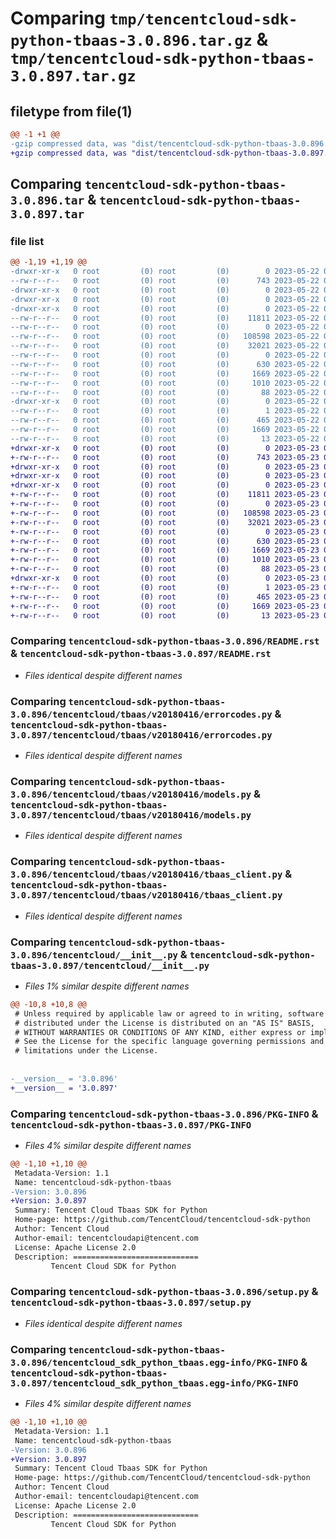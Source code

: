 # Comparing `tmp/tencentcloud-sdk-python-tbaas-3.0.896.tar.gz` & `tmp/tencentcloud-sdk-python-tbaas-3.0.897.tar.gz`

## filetype from file(1)

```diff
@@ -1 +1 @@
-gzip compressed data, was "dist/tencentcloud-sdk-python-tbaas-3.0.896.tar", last modified: Mon May 22 00:32:33 2023, max compression
+gzip compressed data, was "dist/tencentcloud-sdk-python-tbaas-3.0.897.tar", last modified: Tue May 23 02:31:30 2023, max compression
```

## Comparing `tencentcloud-sdk-python-tbaas-3.0.896.tar` & `tencentcloud-sdk-python-tbaas-3.0.897.tar`

### file list

```diff
@@ -1,19 +1,19 @@
-drwxr-xr-x   0 root         (0) root         (0)        0 2023-05-22 00:32:33.000000 tencentcloud-sdk-python-tbaas-3.0.896/
--rw-r--r--   0 root         (0) root         (0)      743 2023-05-22 00:32:33.000000 tencentcloud-sdk-python-tbaas-3.0.896/README.rst
-drwxr-xr-x   0 root         (0) root         (0)        0 2023-05-22 00:32:33.000000 tencentcloud-sdk-python-tbaas-3.0.896/tencentcloud/
-drwxr-xr-x   0 root         (0) root         (0)        0 2023-05-22 00:32:33.000000 tencentcloud-sdk-python-tbaas-3.0.896/tencentcloud/tbaas/
-drwxr-xr-x   0 root         (0) root         (0)        0 2023-05-22 00:32:33.000000 tencentcloud-sdk-python-tbaas-3.0.896/tencentcloud/tbaas/v20180416/
--rw-r--r--   0 root         (0) root         (0)    11811 2023-05-22 00:32:33.000000 tencentcloud-sdk-python-tbaas-3.0.896/tencentcloud/tbaas/v20180416/errorcodes.py
--rw-r--r--   0 root         (0) root         (0)        0 2023-05-22 00:32:33.000000 tencentcloud-sdk-python-tbaas-3.0.896/tencentcloud/tbaas/v20180416/__init__.py
--rw-r--r--   0 root         (0) root         (0)   108598 2023-05-22 00:32:33.000000 tencentcloud-sdk-python-tbaas-3.0.896/tencentcloud/tbaas/v20180416/models.py
--rw-r--r--   0 root         (0) root         (0)    32021 2023-05-22 00:32:33.000000 tencentcloud-sdk-python-tbaas-3.0.896/tencentcloud/tbaas/v20180416/tbaas_client.py
--rw-r--r--   0 root         (0) root         (0)        0 2023-05-22 00:32:33.000000 tencentcloud-sdk-python-tbaas-3.0.896/tencentcloud/tbaas/__init__.py
--rw-r--r--   0 root         (0) root         (0)      630 2023-05-22 00:32:33.000000 tencentcloud-sdk-python-tbaas-3.0.896/tencentcloud/__init__.py
--rw-r--r--   0 root         (0) root         (0)     1669 2023-05-22 00:32:33.000000 tencentcloud-sdk-python-tbaas-3.0.896/PKG-INFO
--rw-r--r--   0 root         (0) root         (0)     1010 2023-05-22 00:32:33.000000 tencentcloud-sdk-python-tbaas-3.0.896/setup.py
--rw-r--r--   0 root         (0) root         (0)       88 2023-05-22 00:32:33.000000 tencentcloud-sdk-python-tbaas-3.0.896/setup.cfg
-drwxr-xr-x   0 root         (0) root         (0)        0 2023-05-22 00:32:33.000000 tencentcloud-sdk-python-tbaas-3.0.896/tencentcloud_sdk_python_tbaas.egg-info/
--rw-r--r--   0 root         (0) root         (0)        1 2023-05-22 00:32:33.000000 tencentcloud-sdk-python-tbaas-3.0.896/tencentcloud_sdk_python_tbaas.egg-info/dependency_links.txt
--rw-r--r--   0 root         (0) root         (0)      465 2023-05-22 00:32:33.000000 tencentcloud-sdk-python-tbaas-3.0.896/tencentcloud_sdk_python_tbaas.egg-info/SOURCES.txt
--rw-r--r--   0 root         (0) root         (0)     1669 2023-05-22 00:32:33.000000 tencentcloud-sdk-python-tbaas-3.0.896/tencentcloud_sdk_python_tbaas.egg-info/PKG-INFO
--rw-r--r--   0 root         (0) root         (0)       13 2023-05-22 00:32:33.000000 tencentcloud-sdk-python-tbaas-3.0.896/tencentcloud_sdk_python_tbaas.egg-info/top_level.txt
+drwxr-xr-x   0 root         (0) root         (0)        0 2023-05-23 02:31:30.000000 tencentcloud-sdk-python-tbaas-3.0.897/
+-rw-r--r--   0 root         (0) root         (0)      743 2023-05-23 02:31:30.000000 tencentcloud-sdk-python-tbaas-3.0.897/README.rst
+drwxr-xr-x   0 root         (0) root         (0)        0 2023-05-23 02:31:30.000000 tencentcloud-sdk-python-tbaas-3.0.897/tencentcloud/
+drwxr-xr-x   0 root         (0) root         (0)        0 2023-05-23 02:31:30.000000 tencentcloud-sdk-python-tbaas-3.0.897/tencentcloud/tbaas/
+drwxr-xr-x   0 root         (0) root         (0)        0 2023-05-23 02:31:30.000000 tencentcloud-sdk-python-tbaas-3.0.897/tencentcloud/tbaas/v20180416/
+-rw-r--r--   0 root         (0) root         (0)    11811 2023-05-23 02:31:30.000000 tencentcloud-sdk-python-tbaas-3.0.897/tencentcloud/tbaas/v20180416/errorcodes.py
+-rw-r--r--   0 root         (0) root         (0)        0 2023-05-23 02:31:30.000000 tencentcloud-sdk-python-tbaas-3.0.897/tencentcloud/tbaas/v20180416/__init__.py
+-rw-r--r--   0 root         (0) root         (0)   108598 2023-05-23 02:31:30.000000 tencentcloud-sdk-python-tbaas-3.0.897/tencentcloud/tbaas/v20180416/models.py
+-rw-r--r--   0 root         (0) root         (0)    32021 2023-05-23 02:31:30.000000 tencentcloud-sdk-python-tbaas-3.0.897/tencentcloud/tbaas/v20180416/tbaas_client.py
+-rw-r--r--   0 root         (0) root         (0)        0 2023-05-23 02:31:30.000000 tencentcloud-sdk-python-tbaas-3.0.897/tencentcloud/tbaas/__init__.py
+-rw-r--r--   0 root         (0) root         (0)      630 2023-05-23 02:31:30.000000 tencentcloud-sdk-python-tbaas-3.0.897/tencentcloud/__init__.py
+-rw-r--r--   0 root         (0) root         (0)     1669 2023-05-23 02:31:30.000000 tencentcloud-sdk-python-tbaas-3.0.897/PKG-INFO
+-rw-r--r--   0 root         (0) root         (0)     1010 2023-05-23 02:31:30.000000 tencentcloud-sdk-python-tbaas-3.0.897/setup.py
+-rw-r--r--   0 root         (0) root         (0)       88 2023-05-23 02:31:30.000000 tencentcloud-sdk-python-tbaas-3.0.897/setup.cfg
+drwxr-xr-x   0 root         (0) root         (0)        0 2023-05-23 02:31:30.000000 tencentcloud-sdk-python-tbaas-3.0.897/tencentcloud_sdk_python_tbaas.egg-info/
+-rw-r--r--   0 root         (0) root         (0)        1 2023-05-23 02:31:30.000000 tencentcloud-sdk-python-tbaas-3.0.897/tencentcloud_sdk_python_tbaas.egg-info/dependency_links.txt
+-rw-r--r--   0 root         (0) root         (0)      465 2023-05-23 02:31:30.000000 tencentcloud-sdk-python-tbaas-3.0.897/tencentcloud_sdk_python_tbaas.egg-info/SOURCES.txt
+-rw-r--r--   0 root         (0) root         (0)     1669 2023-05-23 02:31:30.000000 tencentcloud-sdk-python-tbaas-3.0.897/tencentcloud_sdk_python_tbaas.egg-info/PKG-INFO
+-rw-r--r--   0 root         (0) root         (0)       13 2023-05-23 02:31:30.000000 tencentcloud-sdk-python-tbaas-3.0.897/tencentcloud_sdk_python_tbaas.egg-info/top_level.txt
```

### Comparing `tencentcloud-sdk-python-tbaas-3.0.896/README.rst` & `tencentcloud-sdk-python-tbaas-3.0.897/README.rst`

 * *Files identical despite different names*

### Comparing `tencentcloud-sdk-python-tbaas-3.0.896/tencentcloud/tbaas/v20180416/errorcodes.py` & `tencentcloud-sdk-python-tbaas-3.0.897/tencentcloud/tbaas/v20180416/errorcodes.py`

 * *Files identical despite different names*

### Comparing `tencentcloud-sdk-python-tbaas-3.0.896/tencentcloud/tbaas/v20180416/models.py` & `tencentcloud-sdk-python-tbaas-3.0.897/tencentcloud/tbaas/v20180416/models.py`

 * *Files identical despite different names*

### Comparing `tencentcloud-sdk-python-tbaas-3.0.896/tencentcloud/tbaas/v20180416/tbaas_client.py` & `tencentcloud-sdk-python-tbaas-3.0.897/tencentcloud/tbaas/v20180416/tbaas_client.py`

 * *Files identical despite different names*

### Comparing `tencentcloud-sdk-python-tbaas-3.0.896/tencentcloud/__init__.py` & `tencentcloud-sdk-python-tbaas-3.0.897/tencentcloud/__init__.py`

 * *Files 1% similar despite different names*

```diff
@@ -10,8 +10,8 @@
 # Unless required by applicable law or agreed to in writing, software
 # distributed under the License is distributed on an "AS IS" BASIS,
 # WITHOUT WARRANTIES OR CONDITIONS OF ANY KIND, either express or implied.
 # See the License for the specific language governing permissions and
 # limitations under the License.
 
 
-__version__ = '3.0.896'
+__version__ = '3.0.897'
```

### Comparing `tencentcloud-sdk-python-tbaas-3.0.896/PKG-INFO` & `tencentcloud-sdk-python-tbaas-3.0.897/PKG-INFO`

 * *Files 4% similar despite different names*

```diff
@@ -1,10 +1,10 @@
 Metadata-Version: 1.1
 Name: tencentcloud-sdk-python-tbaas
-Version: 3.0.896
+Version: 3.0.897
 Summary: Tencent Cloud Tbaas SDK for Python
 Home-page: https://github.com/TencentCloud/tencentcloud-sdk-python
 Author: Tencent Cloud
 Author-email: tencentcloudapi@tencent.com
 License: Apache License 2.0
 Description: ============================
         Tencent Cloud SDK for Python
```

### Comparing `tencentcloud-sdk-python-tbaas-3.0.896/setup.py` & `tencentcloud-sdk-python-tbaas-3.0.897/setup.py`

 * *Files identical despite different names*

### Comparing `tencentcloud-sdk-python-tbaas-3.0.896/tencentcloud_sdk_python_tbaas.egg-info/PKG-INFO` & `tencentcloud-sdk-python-tbaas-3.0.897/tencentcloud_sdk_python_tbaas.egg-info/PKG-INFO`

 * *Files 4% similar despite different names*

```diff
@@ -1,10 +1,10 @@
 Metadata-Version: 1.1
 Name: tencentcloud-sdk-python-tbaas
-Version: 3.0.896
+Version: 3.0.897
 Summary: Tencent Cloud Tbaas SDK for Python
 Home-page: https://github.com/TencentCloud/tencentcloud-sdk-python
 Author: Tencent Cloud
 Author-email: tencentcloudapi@tencent.com
 License: Apache License 2.0
 Description: ============================
         Tencent Cloud SDK for Python
```

